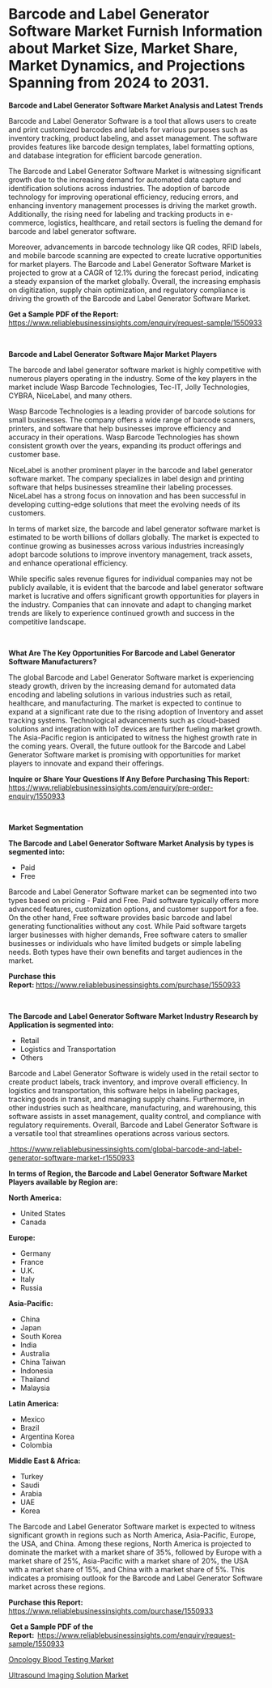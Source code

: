 <p><h1>Barcode and Label Generator Software Market Furnish Information about Market Size, Market Share, Market Dynamics, and Projections Spanning from 2024 to 2031.</h1></p><p><strong>Barcode and Label Generator Software Market Analysis and Latest Trends</strong></p>
<p><p>Barcode and Label Generator Software is a tool that allows users to create and print customized barcodes and labels for various purposes such as inventory tracking, product labeling, and asset management. The software provides features like barcode design templates, label formatting options, and database integration for efficient barcode generation.</p><p>The Barcode and Label Generator Software Market is witnessing significant growth due to the increasing demand for automated data capture and identification solutions across industries. The adoption of barcode technology for improving operational efficiency, reducing errors, and enhancing inventory management processes is driving the market growth. Additionally, the rising need for labeling and tracking products in e-commerce, logistics, healthcare, and retail sectors is fueling the demand for barcode and label generator software.</p><p>Moreover, advancements in barcode technology like QR codes, RFID labels, and mobile barcode scanning are expected to create lucrative opportunities for market players. The Barcode and Label Generator Software Market is projected to grow at a CAGR of 12.1% during the forecast period, indicating a steady expansion of the market globally. Overall, the increasing emphasis on digitization, supply chain optimization, and regulatory compliance is driving the growth of the Barcode and Label Generator Software Market.</p></p>
<p><strong>Get a Sample PDF of the Report:&nbsp;</strong> <a href="https://www.reliablebusinessinsights.com/enquiry/request-sample/1550933">https://www.reliablebusinessinsights.com/enquiry/request-sample/1550933</a></p>
<p>&nbsp;</p>
<p><strong>Barcode and Label Generator Software Major Market Players</strong></p>
<p><p>The barcode and label generator software market is highly competitive with numerous players operating in the industry. Some of the key players in the market include Wasp Barcode Technologies, Tec-IT, Jolly Technologies, CYBRA, NiceLabel, and many others.</p><p>Wasp Barcode Technologies is a leading provider of barcode solutions for small businesses. The company offers a wide range of barcode scanners, printers, and software that help businesses improve efficiency and accuracy in their operations. Wasp Barcode Technologies has shown consistent growth over the years, expanding its product offerings and customer base.</p><p>NiceLabel is another prominent player in the barcode and label generator software market. The company specializes in label design and printing software that helps businesses streamline their labeling processes. NiceLabel has a strong focus on innovation and has been successful in developing cutting-edge solutions that meet the evolving needs of its customers.</p><p>In terms of market size, the barcode and label generator software market is estimated to be worth billions of dollars globally. The market is expected to continue growing as businesses across various industries increasingly adopt barcode solutions to improve inventory management, track assets, and enhance operational efficiency.</p><p>While specific sales revenue figures for individual companies may not be publicly available, it is evident that the barcode and label generator software market is lucrative and offers significant growth opportunities for players in the industry. Companies that can innovate and adapt to changing market trends are likely to experience continued growth and success in the competitive landscape.</p></p>
<p>&nbsp;</p>
<p><strong>What Are The Key Opportunities For Barcode and Label Generator Software Manufacturers?</strong></p>
<p><p>The global Barcode and Label Generator Software market is experiencing steady growth, driven by the increasing demand for automated data encoding and labeling solutions in various industries such as retail, healthcare, and manufacturing. The market is expected to continue to expand at a significant rate due to the rising adoption of Inventory and asset tracking systems. Technological advancements such as cloud-based solutions and integration with IoT devices are further fueling market growth. The Asia-Pacific region is anticipated to witness the highest growth rate in the coming years. Overall, the future outlook for the Barcode and Label Generator Software market is promising with opportunities for market players to innovate and expand their offerings.</p></p>
<p><strong>Inquire or Share Your Questions If Any Before Purchasing This Report:</strong> <a href="https://www.reliablebusinessinsights.com/enquiry/pre-order-enquiry/1550933">https://www.reliablebusinessinsights.com/enquiry/pre-order-enquiry/1550933</a></p>
<p>&nbsp;</p>
<p><strong>Market Segmentation</strong></p>
<p><strong>The Barcode and Label Generator Software Market Analysis by types is segmented into:</strong></p>
<p><ul><li>Paid</li><li>Free</li></ul></p>
<p><p>Barcode and Label Generator Software market can be segmented into two types based on pricing - Paid and Free. Paid software typically offers more advanced features, customization options, and customer support for a fee. On the other hand, Free software provides basic barcode and label generating functionalities without any cost. While Paid software targets larger businesses with higher demands, Free software caters to smaller businesses or individuals who have limited budgets or simple labeling needs. Both types have their own benefits and target audiences in the market.</p></p>
<p><strong>Purchase this Report:&nbsp;</strong><a href="https://www.reliablebusinessinsights.com/purchase/1550933">https://www.reliablebusinessinsights.com/purchase/1550933</a></p>
<p>&nbsp;</p>
<p><strong>The Barcode and Label Generator Software Market Industry Research by Application is segmented into:</strong></p>
<p><ul><li>Retail</li><li>Logistics and Transportation</li><li>Others</li></ul></p>
<p><p>Barcode and Label Generator Software is widely used in the retail sector to create product labels, track inventory, and improve overall efficiency. In logistics and transportation, this software helps in labeling packages, tracking goods in transit, and managing supply chains. Furthermore, in other industries such as healthcare, manufacturing, and warehousing, this software assists in asset management, quality control, and compliance with regulatory requirements. Overall, Barcode and Label Generator Software is a versatile tool that streamlines operations across various sectors.</p></p>
<p><a href="https://www.reliablebusinessinsights.com/global-barcode-and-label-generator-software-market-r1550933">&nbsp;https://www.reliablebusinessinsights.com/global-barcode-and-label-generator-software-market-r1550933</a></p>
<p><strong>In terms of Region, the Barcode and Label Generator Software Market Players available by Region are:</strong></p>
<p>
    <p> <strong> North America: </strong>
        <ul>
            <li>United States</li>
            <li>Canada</li>
        </ul>
        </p> 
    <p> <strong> Europe: </strong>
        <ul>
            <li>Germany</li>
            <li>France</li>
            <li>U.K.</li>
            <li>Italy</li>
            <li>Russia</li>
        </ul>
        </p> 
    <p> <strong> Asia-Pacific: </strong>
        <ul>
            <li>China</li>
            <li>Japan</li>
            <li>South Korea</li>
            <li>India</li>
            <li>Australia</li>
            <li>China Taiwan</li>
            <li>Indonesia</li>
            <li>Thailand</li>
            <li>Malaysia</li>
        </ul>
        </p> 
    <p> <strong> Latin America: </strong>
        <ul>
            <li>Mexico</li>
            <li>Brazil</li>
            <li>Argentina Korea</li>
            <li>Colombia</li>
        </ul>
        </p> 
    <p> <strong> Middle East & Africa: </strong>
        <ul>
            <li>Turkey</li>
            <li>Saudi</li>
            <li>Arabia</li>
            <li>UAE</li>
            <li>Korea</li>
        </ul>
    </p>
    </p>
<p><p>The Barcode and Label Generator Software market is expected to witness significant growth in regions such as North America, Asia-Pacific, Europe, the USA, and China. Among these regions, North America is projected to dominate the market with a market share of 35%, followed by Europe with a market share of 25%, Asia-Pacific with a market share of 20%, the USA with a market share of 15%, and China with a market share of 5%. This indicates a promising outlook for the Barcode and Label Generator Software market across these regions.</p></p>
<p><strong>Purchase this Report: </strong><a href="https://www.reliablebusinessinsights.com/purchase/1550933">https://www.reliablebusinessinsights.com/purchase/1550933</a></p>
<p>&nbsp;<strong>Get a Sample PDF of the Report:&nbsp;&nbsp;</strong><a href="https://www.reliablebusinessinsights.com/enquiry/request-sample/1550933">https://www.reliablebusinessinsights.com/enquiry/request-sample/1550933</a></p>
<p><strong></strong></p>
<p><p><a href="https://github.com/nusratjahan12006/Market-Research-Report-List-1/blob/main/oncology-blood-testing-market.md">Oncology Blood Testing Market</a></p><p><a href="https://github.com/JameTravis/Market-Research-Report-List-6/blob/main/ultrasound-imaging-solution-market.md">Ultrasound Imaging Solution Market</a></p></p>